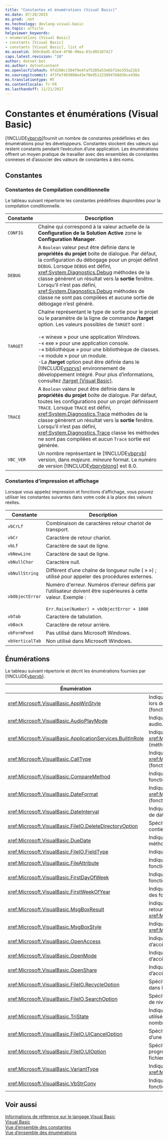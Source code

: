 ```yaml
---
title: "Constantes et énumérations (Visual Basic)"
ms.date: 07/20/2015
ms.prod: .net
ms.technology: devlang-visual-basic
ms.topic: article
helpviewer_keywords:
- enumerations [Visual Basic]
- constants [Visual Basic]
- constants [Visual Basic], list of
ms.assetid: 309c0ad5-83e4-4f96-99ea-83cd95107417
caps.latest.revision: "18"
author: dotnet-bot
ms.author: dotnetcontent
ms.openlocfilehash: 9fd298cc504f9e4faf5205e53ebbf2ee355a21b3
ms.sourcegitcommit: 4f3fef493080a43e70e951223894768d36ce430a
ms.translationtype: MT
ms.contentlocale: fr-FR
ms.lasthandoff: 11/21/2017
---
```

# <a name="constants-and-enumerations-visual-basic"></a>Constantes et énumérations (Visual Basic)
[!INCLUDE[vbprvb](~/includes/vbprvb-md.md)]fournit un nombre de constantes prédéfinies et des énumérations pour les développeurs. Constantes stockent des valeurs qui restent constants pendant l’exécution d’une application. Les énumérations offrent un moyen pratique de travailler avec des ensembles de constantes connexes et d’associer des valeurs de constantes à des noms.  
  
## <a name="constants"></a>Constantes  
  
### <a name="conditional-compilation-constants"></a>Constantes de Compilation conditionnelle  
 Le tableau suivant répertorie les constantes prédéfinies disponibles pour la compilation conditionnelle.  
  
|**Constante**|**Description**|  
|---|---|  
|`CONFIG`|Chaîne qui correspond à la valeur actuelle de la **Configuration de la Solution Active** zone le **Configuration Manager**.|  
|`DEBUG`|A `Boolean` valeur peut être définie dans le **propriétés du projet** boîte de dialogue. Par défaut, la configuration du débogage pour un projet définit `DEBUG`. Lorsque `DEBUG` est défini, <xref:System.Diagnostics.Debug> méthodes de la classe génèrent un résultat vers la **sortie** fenêtre. Lorsqu’il n’est pas défini, <xref:System.Diagnostics.Debug> méthodes de classe ne sont pas compilées et aucune sortie de débogage n’est généré.|  
|`TARGET`|Chaîne représentant le type de sortie pour le projet ou le paramètre de la ligne de commande **/target** option. Les valeurs possibles de `TARGET` sont :<br /><br /> -« winexe » pour une application Windows.<br />-« exe » pour une application console.<br />-« bibliothèque » pour une bibliothèque de classes.<br />-« module » pour un module.<br />-La **/target** option peut être définie dans le [!INCLUDE[vsprvs](~/includes/vsprvs-md.md)] environnement de développement intégré. Pour plus d’informations, consultez [/target (Visual Basic)](../../visual-basic/reference/command-line-compiler/target.md).|  
|`TRACE`|A `Boolean` valeur peut être définie dans le **propriétés du projet** boîte de dialogue. Par défaut, toutes les configurations pour un projet définissent `TRACE`. Lorsque `TRACE` est défini, <xref:System.Diagnostics.Trace> méthodes de la classe génèrent un résultat vers la **sortie** fenêtre. Lorsqu’il n’est pas défini, <xref:System.Diagnostics.Trace> classe les méthodes ne sont pas compilées et aucun `Trace` sortie est générée.|  
|`VBC_VER`|Un nombre représentant le [!INCLUDE[vbprvb](~/includes/vbprvb-md.md)] version, dans *majeure*. *mineure* format. Le numéro de version [!INCLUDE[vbprvblong](~/includes/vbprvblong-md.md)] est 8.0.|  
  
### <a name="print-and-display-constants"></a>Constantes d’impression et affichage  
 Lorsque vous appelez impression et fonctions d’affichage, vous pouvez utiliser les constantes suivantes dans votre code à la place des valeurs réelles.  
  
|**Constante**|**Description**|  
|---|---|  
|`vbCrLf`|Combinaison de caractères retour chariot de transport.|  
|`vbCr`|Caractère de retour chariot.|  
|`vbLf`|Caractère de saut de ligne.|  
|`vbNewLine`|Caractère de saut de ligne.|  
|`vbNullChar`|Caractère null.|  
|`vbNullString`|Différent d’une chaîne de longueur nulle ( » ») ; utilisé pour appeler des procédures externes.|  
|`vbObjectError`|Numéro d'erreur. Numéros d’erreur définis par l’utilisateur doivent être supérieures à cette valeur. Exemple :<br /><br /> `Err.Raise(Number) = vbObjectError + 1000`|  
|`vbTab`|Caractère de tabulation.|  
|`vbBack`|Caractère de retour arrière.|  
|`vbFormFeed`|Pas utilisé dans Microsoft Windows.|  
|`vbVerticalTab`|Non utilisé dans Microsoft Windows.|  
  
## <a name="enumerations"></a>Énumérations  
 Le tableau suivant répertorie et décrit les énumérations fournies par [!INCLUDE[vbprvb](~/includes/vbprvb-md.md)].  
  
|Énumération|Description|  
|---|---|  
|<xref:Microsoft.VisualBasic.AppWinStyle>|Indique le style de fenêtre à utiliser pour le programme appelé lors de l’appel du <xref:Microsoft.VisualBasic.Interaction.Shell%2A> (fonction).|  
|<xref:Microsoft.VisualBasic.AudioPlayMode>|Indique comment lire des sons lors de l’appel de méthodes audio.|  
|<xref:Microsoft.VisualBasic.ApplicationServices.BuiltInRole>|Indique le type de rôle à vérifier lors de l’appel du <xref:Microsoft.VisualBasic.ApplicationServices.User.IsInRole%2A> (méthode).|  
|<xref:Microsoft.VisualBasic.CallType>|Indique le type de procédure appelée lors de l’appel du <xref:Microsoft.VisualBasic.Interaction.CallByName%2A> (fonction).|  
|<xref:Microsoft.VisualBasic.CompareMethod>|Indique comment comparer des chaînes lors de l’appel des fonctions de comparaison.|  
|<xref:Microsoft.VisualBasic.DateFormat>|Indique comment afficher les dates lors de l’appel du <xref:Microsoft.VisualBasic.Strings.FormatDateTime%2A> (fonction).|  
|<xref:Microsoft.VisualBasic.DateInterval>|Indique comment déterminer et mettre en forme les intervalles de date pendant l’appel des fonctions de date.|  
|<xref:Microsoft.VisualBasic.FileIO.DeleteDirectoryOption>|Spécifie l’action à entreprendre lorsqu’un répertoire à supprimer contient des fichiers ou répertoires.|  
|<xref:Microsoft.VisualBasic.DueDate>|Indique quand les paiements doivent être lors de l’appel de méthodes financières.|  
|<xref:Microsoft.VisualBasic.FileIO.FieldType>|Indique si les champs de texte sont délimités ou à largeur fixe.|  
|<xref:Microsoft.VisualBasic.FileAttribute>|Indique les attributs de fichier à utiliser lors de l’appel de fonctions d’accès au fichier.|  
|<xref:Microsoft.VisualBasic.FirstDayOfWeek>|Indique le premier jour de la semaine à utiliser lors de l’appel des fonctions de date.|  
|<xref:Microsoft.VisualBasic.FirstWeekOfYear>|Indique la première semaine de l’année à utiliser lors de l’appel des fonctions de date.|  
|<xref:Microsoft.VisualBasic.MsgBoxResult>|Indique le bouton qui a été enfoncé dans une boîte de message, retourné par la fonction <xref:Microsoft.VisualBasic.Interaction.MsgBox%2A>.|  
|<xref:Microsoft.VisualBasic.MsgBoxStyle>|Indique les boutons à afficher lors de l’appel de la fonction <xref:Microsoft.VisualBasic.Interaction.MsgBox%2A>.|  
|<xref:Microsoft.VisualBasic.OpenAccess>|Indique comment ouvrir un fichier lors de l’appel de fonctions d’accès au fichier.|  
|<xref:Microsoft.VisualBasic.OpenMode>|Indique comment ouvrir un fichier lors de l’appel de fonctions d’accès au fichier.|  
|<xref:Microsoft.VisualBasic.OpenShare>|Indique comment ouvrir un fichier lors de l’appel de fonctions d’accès au fichier.|  
|<xref:Microsoft.VisualBasic.FileIO.RecycleOption>|Spécifie si un fichier doit être supprimé définitivement ou placé dans la Corbeille.|  
|<xref:Microsoft.VisualBasic.FileIO.SearchOption>|Spécifie s’il faut rechercher tout ou uniquement les répertoires de niveau supérieur.|  
|<xref:Microsoft.VisualBasic.TriState>|Indique un `Boolean` valeur ou si la valeur par défaut doit être utilisée lors de l’appel des fonctions de mise en forme de nombre.|  
|<xref:Microsoft.VisualBasic.FileIO.UICancelOption>|Spécifie l’action à effectuer si l’utilisateur clique sur **Annuler** lors d’une opération.|  
|<xref:Microsoft.VisualBasic.FileIO.UIOption>|Spécifie s’il faut ou non afficher une boîte de dialogue de progression lors de la copie, la suppression ou déplacement de fichiers ou répertoires.|  
|<xref:Microsoft.VisualBasic.VariantType>|Indique le type d’un objet variant, retourné par la <xref:Microsoft.VisualBasic.Information.VarType%2A> (fonction).|  
|<xref:Microsoft.VisualBasic.VbStrConv>|Indique le type de conversion à exécuter lors de l’appel de la fonction <xref:Microsoft.VisualBasic.Strings.StrConv%2A>.|  
  
## <a name="see-also"></a>Voir aussi  
 [Informations de référence sur le langage Visual Basic](../../visual-basic/language-reference/index.md)  
 [Visual Basic](../../visual-basic/index.md)  
 [Vue d’ensemble des constantes](../../visual-basic/programming-guide/language-features/constants-enums/constants-overview.md)  
 [Vue d’ensemble des énumérations](../../visual-basic/programming-guide/language-features/constants-enums/enumerations-overview.md)
